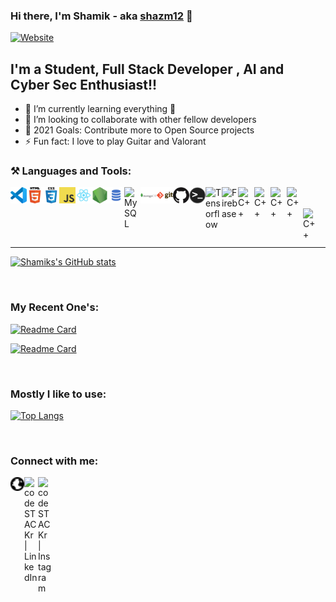 
### Hi there, I'm Shamik - aka [shazm12][website] 👋


[![Website](https://img.shields.io/website?label=Shamik'sProtfolio.com&style=for-the-badge&url=https%3A%2F%2Fcodestackr.com)](https://shamiksportfolio.netlify.app/)


## I'm a Student, Full Stack Developer , AI and Cyber Sec Enthusiast!!


- 🌱 I’m currently learning everything 🤣
- 👯 I’m looking to collaborate with other fellow developers
- 🥅 2021 Goals: Contribute more to Open Source projects
- ⚡ Fun fact: I love to play Guitar and Valorant




### ⚒️ Languages and Tools:

[<img align="left" alt="Visual Studio Code" width="26px" src="https://raw.githubusercontent.com/github/explore/80688e429a7d4ef2fca1e82350fe8e3517d3494d/topics/visual-studio-code/visual-studio-code.png" />][webdevplaylist]
[<img align="left" alt="HTML5" width="26px" src="https://raw.githubusercontent.com/github/explore/80688e429a7d4ef2fca1e82350fe8e3517d3494d/topics/html/html.png" />][webdevplaylist]
[<img align="left" alt="CSS3" width="26px" src="https://raw.githubusercontent.com/github/explore/80688e429a7d4ef2fca1e82350fe8e3517d3494d/topics/css/css.png" />][cssplaylist]
[<img align="left" alt="JavaScript" width="26px" src="https://raw.githubusercontent.com/github/explore/80688e429a7d4ef2fca1e82350fe8e3517d3494d/topics/javascript/javascript.png" />][jsplaylist]
[<img align="left" alt="React" width="26px" src="https://raw.githubusercontent.com/github/explore/80688e429a7d4ef2fca1e82350fe8e3517d3494d/topics/react/react.png" />][reactplaylist]
[<img align="left" alt="Node.js" width="26px" src="https://raw.githubusercontent.com/github/explore/80688e429a7d4ef2fca1e82350fe8e3517d3494d/topics/nodejs/nodejs.png" />][webdevplaylist]
[<img align="left" alt="SQL" width="26px" src="https://raw.githubusercontent.com/github/explore/80688e429a7d4ef2fca1e82350fe8e3517d3494d/topics/sql/sql.png" />][webdevplaylist]
[<img align="left" alt="MySQL" width="26px" src="https://www.vectorlogo.zone/logos/mysql/mysql-icon.svg" />][webdevplaylist]
[<img align="left" alt="MongoDB" width="26px" src="https://raw.githubusercontent.com/github/explore/80688e429a7d4ef2fca1e82350fe8e3517d3494d/topics/mongodb/mongodb.png" />][webdevplaylist]
[<img align="left" alt="Git" width="26px" src="https://raw.githubusercontent.com/github/explore/80688e429a7d4ef2fca1e82350fe8e3517d3494d/topics/git/git.png" />][webdevplaylist]
[<img align="left" alt="GitHub" width="26px" src="https://raw.githubusercontent.com/github/explore/78df643247d429f6cc873026c0622819ad797942/topics/github/github.png" />][webdevplaylist]
[<img align="left" alt="Terminal" width="26px" src="https://raw.githubusercontent.com/github/explore/80688e429a7d4ef2fca1e82350fe8e3517d3494d/topics/terminal/terminal.png" />][webdevplaylist]
[<img align="left" alt="Tensorflow" width="26px" src="https://seekicon.com/free-icon-download/tensorflow_2.svg" />][webdevplaylist]
[<img align="left" alt="Firebase" width="26px" src="https://www.vectorlogo.zone/logos/firebase/firebase-icon.svg" />][webdevplaylist]
[<img align="left" alt="C++" width="26px" src="https://cdn.worldvectorlogo.com/logos/c.svg" />][webdevplaylist]
[<img align="left" alt="C++" width="26px" src="https://www.vectorlogo.zone/logos/java/java-icon.svg" />][webdevplaylist]
[<img align="left" alt="C++" width="26px" src="https://www.vectorlogo.zone/logos/graphql/graphql-icon.svg" />][webdevplaylist]
[<img align="left" alt="C++" width="26px" src="https://www.vectorlogo.zone/logos/apollographql/apollographql-icon.svg" />][webdevplaylist]
<br />
<br />
[<img align="left" alt="C++" width="26px" src="https://www.vectorlogo.zone/logos/amazon_aws/amazon_aws-icon.svg" />][webdevplaylist]

<br />
<br />

---
[![Shamiks's GitHub stats](https://github-readme-stats.vercel.app/api?username=shazm12)](https://github.com/anuraghazra/github-readme-stats)


<br />

### My Recent One's:
[![Readme Card](https://github-readme-stats.vercel.app/api/pin/?username=shazm12&repo=VFight)](https://github.com/anuraghazra/github-readme-stats)

[![Readme Card](https://github-readme-stats.vercel.app/api/pin/?username=shazm12&repo=anonychat.in)](https://github.com/anuraghazra/github-readme-stats)

<br />

### Mostly I like to use:
[![Top Langs](https://github-readme-stats.vercel.app/api/top-langs/?username=shazm12&langs_count=6)](https://github.com/anuraghazra/github-readme-stats)


<br />

### Connect with me:

[<img align="left" alt="codeSTACKr.com" width="22px" style={{color:white}} src="https://raw.githubusercontent.com/iconic/open-iconic/master/svg/globe.svg" />][website]
[<img align="left" alt="codeSTACKr | LinkedIn" width="22px" style={{color:white}} src="https://cdn.jsdelivr.net/npm/simple-icons@v3/icons/linkedin.svg" />][linkedin]
[<img align="left" alt="codeSTACKr | Instagram" width="22px" style={{color:white}} src="https://cdn.jsdelivr.net/npm/simple-icons@v3/icons/instagram.svg" />][instagram]

<br />


[website]: https://shamiksportfolio.netlify.app/
[instagram]: https://www.instagram.com/_shamikh.b_
[linkedin]: https://linkedin.com/in/codeSTACKr
[webdevplaylist]: https://www.youtube.com/playlist?list=PLkwxH9e_vrAJ0WbEsFA9W3I1W-g_BTsbt
[jsplaylist]: https://www.youtube.com/playlist?list=PLkwxH9e_vrALRJKu7wfXby3MKeflhTu6B
[cssplaylist]: https://www.youtube.com/playlist?list=PLkwxH9e_vrALSdvZuEh6gqQdmDoDIoqz4
[reactplaylist]: https://www.youtube.com/playlist?list=PLkwxH9e_vrAK4TdffpxKY3QGyHCpxFcQ0
